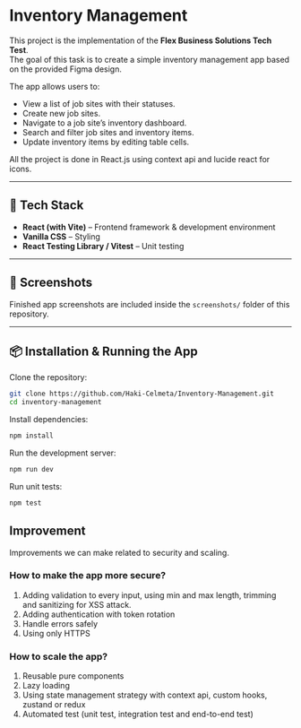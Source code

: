 # Inventory Management

This project is the implementation of the **Flex Business Solutions Tech Test**.  
The goal of this task is to create a simple inventory management app based on the provided Figma design.

The app allows users to:
- View a list of job sites with their statuses.
- Create new job sites.
- Navigate to a job site’s inventory dashboard.
- Search and filter job sites and inventory items.
- Update inventory items by editing table cells.

All the project is done in React.js using context api and lucide react for icons.

---

## 🚀 Tech Stack
- **React (with Vite)** – Frontend framework & development environment
- **Vanilla CSS** – Styling
- **React Testing Library / Vitest** – Unit testing

---

## 📸 Screenshots
Finished app screenshots are included inside the `screenshots/` folder of this repository.

---

## 📦 Installation & Running the App

Clone the repository:

```bash
git clone https://github.com/Haki-Celmeta/Inventory-Management.git
cd inventory-management
```

Install dependencies:
```bash
npm install
```

Run the development server:
```bash
npm run dev
```

Run unit tests:
```bash
npm test
```

## Improvement
Improvements we can make related to security and scaling.

### How to make the app more secure?
1. Adding validation to every input, using min and max length, trimming and sanitizing for XSS attack.
2. Adding authentication with token rotation
3. Handle errors safely
4. Using only HTTPS

### How to scale the app?
1. Reusable pure components
2. Lazy loading
3. Using state management strategy with context api, custom hooks, zustand or redux
4. Automated test (unit test, integration test and end-to-end test)